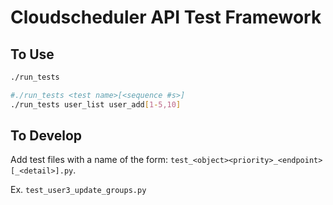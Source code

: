 # Cloudscheduler API Test Framework

## To Use

```bash
./run_tests
```

```bash
#./run_tests <test name>[<sequence #s>]
./run_tests user_list user_add[1-5,10]
```

## To Develop

Add test files with a name of the form: `test_<object><priority>_<endpoint>[_<detail>].py`.

Ex. `test_user3_update_groups.py`